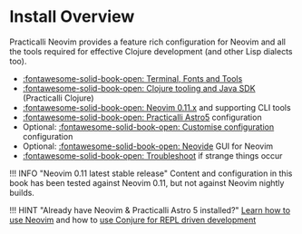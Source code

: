 # Install Overview

Practicalli Neovim provides a feature rich configuration for Neovim and all the tools required for effective Clojure development (and other Lisp dialects too).

- [:fontawesome-solid-book-open: Terminal, Fonts and Tools](terminal-tools.md)
- [:fontawesome-solid-book-open: Clojure tooling and Java SDK](https://practical.li/clojure/install/) (Practicalli Clojure)
- [:fontawesome-solid-book-open: Neovim 0.11.x](neovim.md) and supporting CLI tools
- [:fontawesome-solid-book-open: Practicalli Astro5](configuration.md) configuration
- Optional: [:fontawesome-solid-book-open: Customise configuration](customise-configuration.md) configuration
- Optional: [:fontawesome-solid-book-open: Neovide](neovide.md) GUI for Neovim
- [:fontawesome-solid-book-open: Troubleshoot](configuration.md) if strange things occur

!!! INFO "Neovim 0.11 latest stable release"
    Content and configuration in this book has been tested against Neovim 0.11, but not against Neovim nightly builds.

!!! HINT "Already have Neovim & Practicalli Astro 5 installed?"
    [Learn how to use Neovim](../using-neovim/index.md) and how to [use Conjure for REPL driven development](../clojure-repl-workflow/index.md)
